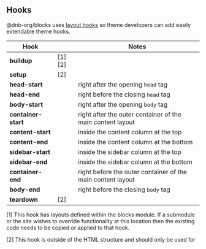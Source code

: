 ## Hooks

@dnb-org/blocks uses [layout hooks](https://github.com/dnb-org/hooks) so theme developers can add easily extendable theme hooks. 

| Hook |  | Notes |
| --- | --- | --- |
| **buildup** | [1][2] |  |
| **setup** | [2] |  |
| **head-start** |  | right after the opening `head` tag |
| **head-end** |  | right before the closing `head` tag |
| **body-start** |  | right after the opening `body` tag |
| **container-start** |  | right after the outer container of the main content layout |
| **content-start** |  | inside the content column at the top |
| **content-end** |  | inside the content column at the bottom |
| **sidebar-start** |  | inside the sidebar column at the top |
| **sidebar-end** |  | inside the sidebar column at the bottom |
| **container-end** |  | right before the outer container of the main content layout |
| **body-end** |  | right before the closing `body` tag |
| **teardown** | [2] |  |

[1] This hook has layouts defined within the blocks module. If a submodule or the site wishes to override functionality at this location then the existing code needs to be copied or applied to that hook.

[2] This hook is outside of the HTML structure and should only be used for 
